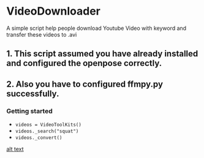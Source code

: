 # VideoDownloader
A simple script help people download Youtube Video with keyword and transfer these videos to .avi

## 1. This script assumed you have already installed and configured the openpose correctly.
## 2. Also you have to configured ffmpy.py successfully.

### Getting started

- `videos = VideoToolKits()`
- `videos._search("squat")`
- `videos._convert()`

[alt text](https://github.com/JIACHENG135/VideoDownloader/blob/master/demo.jpg "Logo Title Text 1")
